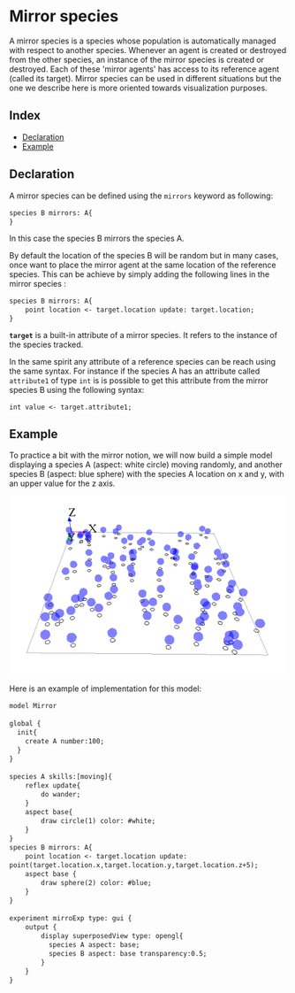 [//]: # (startConcept|mirror_species)
# Mirror species
[//]: # (keyword|concept_mirror)

A mirror species is a species whose population is automatically managed with respect to another species. Whenever an agent is created or destroyed from the other species, an instance of the mirror species is created or destroyed. Each of these 'mirror agents' has access to its reference agent (called its target).
Mirror species can be used in different situations but the one we describe here is more oriented towards visualization purposes.

## Index

* [Declaration](#declaration)
* [Example](#example)

## Declaration

A mirror species can be defined using the `mirrors` keyword as following:

```
species B mirrors: A{
}
```

In this case the species B mirrors the species A.

By default the location of the species B will be random but in many cases, once want to place the mirror agent at the same location of the reference species. This can be achieve by simply adding the following lines in the mirror species : 

```
species B mirrors: A{
    point location <- target.location update: target.location;
}
```

**`target`** is a built-in attribute of a mirror species. It refers to the instance of the species tracked.

In the same spirit any attribute of a reference species can be reach using the same syntax. For instance if the species A has an attribute called `attribute1` of type `int` is is possible to get this attribute from the mirror species B using the following syntax: 

```
int value <- target.attribute1;
```
[//]: # (endConcept|mirror_species)

## Example

To practice a bit with the mirror notion, we will now build a simple model displaying a species A (aspect: white circle) moving randomly, and another species B (aspect: blue sphere) with the species A location on x and y, with an upper value for the z axis.

![images/mirror_model.png](resources/images/definingAdvancedSpecies/mirror_model.png)

Here is an example of implementation for this model:

```
model Mirror

global {
  init{
    create A number:100;    
  }
}

species A skills:[moving]{
    reflex update{
        do wander;
    }
    aspect base{
        draw circle(1) color: #white;
    }
}
species B mirrors: A{
    point location <- target.location update: point(target.location.x,target.location.y,target.location.z+5);
    aspect base {
        draw sphere(2) color: #blue;
    }
}

experiment mirroExp type: gui {
    output {
        display superposedView type: opengl{ 
          species A aspect: base;
          species B aspect: base transparency:0.5;
        }
    }
}
```